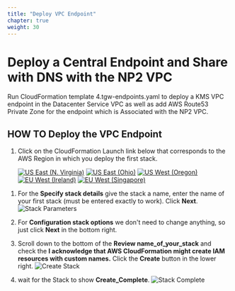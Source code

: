 ```yaml
---
title: "Deploy VPC Endpoint"
chapter: true
weight: 30
---
```


# Deploy a Central Endpoint and Share with DNS with the NP2 VPC

Run CloudFormation template 4.tgw-endpoints.yaml to deploy a KMS VPC endpoint in the Datacenter Service VPC as well as add AWS Route53 Private Zone for the endpoint which is Associated with the NP2 VPC.

## HOW TO Deploy the VPC Endpoint

1. Click on the CloudFormation Launch link below that corresponds to the AWS Region in which you deploy the first stack.

   [![US East (N. Virginia)](https://samdengler.github.io/cloudformation-launch-stack-button-svg/images/us-east-1.svg)](https://console.aws.amazon.com/cloudformation/home?region=us-east-1#/stacks/create/review?stackName=tgw1-dns&templateURL=https://s3.amazonaws.com/{{<codebucket>}}/4.tgw-endpoints.yaml&param_ParentStack=tgw1)
   [![US East (Ohio)](https://samdengler.github.io/cloudformation-launch-stack-button-svg/images/us-east-2.svg)](https://console.aws.amazon.com/cloudformation/home?region=us-east-2#/stacks/create/review?stackName=tgw1-dns&templateURL=https://s3.amazonaws.com/{{<codebucket>}}/4.tgw-endpoints.yaml&param_ParentStack=tgw1)
   [![US West (Oregon)](https://samdengler.github.io/cloudformation-launch-stack-button-svg/images/us-west-2.svg)](https://console.aws.amazon.com/cloudformation/home?region=us-west-2#/stacks/create/review?stackName=tgw1-dns&templateURL=https://s3.amazonaws.com/{{<codebucket>}}/4.tgw-endpoints.yaml&param_ParentStack=tgw1)
   [![EU West (Ireland)](https://samdengler.github.io/cloudformation-launch-stack-button-svg/images/eu-west-1.svg)](https://console.aws.amazon.com/cloudformation/home?region=eu-west-1#/stacks/create/review?stackName=tgw1-dns&templateURL=https://s3.amazonaws.com/{{<codebucket>}}/4.tgw-endpoints.yaml&param_ParentStack=tgw1)
   [![EU West (Singapore)](https://samdengler.github.io/cloudformation-launch-stack-button-svg/images/ap-southeast-1.svg)](https://console.aws.amazon.com/cloudformation/home?region=ap-southeast-1#/stacks/create/review?stackName=tgw1-dns&templateURL=https://s3.amazonaws.com/{{<codebucket>}}/4.tgw-endpoints.yaml&param_ParentStack=tgw1)

1) For the **Specify stack details** give the stack a name, enter the name of your first stack (must be entered exactly to work). Click **Next**.
   ![Stack Parameters](../images/createStack-DNSparameters.png)

1) For **Configuration stack options** we don't need to change anything, so just click **Next** in the bottom right.

1) Scroll down to the bottom of the **Review name_of_your_stack** and check the **I acknowledge that AWS CloudFormation might create IAM resources with custom names.** Click the **Create** button in the lower right.
   ![Create Stack](../images/createStack-VPCiam.png)

1) wait for the Stack to show **Create_Complete**.
   ![Stack Complete](../images/createStack-DNSprogress.png)
